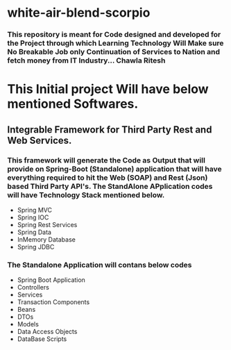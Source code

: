 # white-air-blend-scorpio
### This repository is meant for Code designed and developed for the Project through which Learning Technology Will Make sure No Breakable Job only Continuation of Services to Nation and fetch money from IT Industry... Chawla Ritesh

# This Initial project Will have below mentioned Softwares.

## Integrable Framework for Third Party Rest and Web Services.

### This framework will generate the Code as Output that will provide on Spring-Boot (Standalone) application that will have everything required to hit the Web (SOAP) and Rest (Json) based Third Party API's. The StandAlone APplication codes will have Technology Stack mentioned below.

- Spring MVC
- Spring IOC
- Spring Rest Services
- Spring Data
- InMemory Database
- Spring JDBC

### The Standalone Application will contans below codes

- Spring Boot Application
- Controllers
- Services
- Transaction Components
- Beans
- DTOs
- Models
- Data Access Objects
- DataBase Scripts

